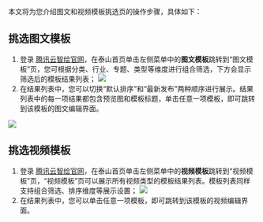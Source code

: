 本文将为您介绍图文和视频模板挑选页的操作步骤，具体如下：


## 挑选图文模板
1. 登录 [腾讯云智绘官网](https://taishan.qq.com/)，在泰山首页单击左侧菜单中的**图文模板**跳转到“图文模板”页，您可根据分类、行业、专题、类型等维度进行组合筛选，下方会显示筛选后的模板结果列表；
![](https://main.qcloudimg.com/raw/82e680fa878a68ee6c5007e2bc2cb404.png)
2. 在结果列表中，您可以切换“默认排序”和“最新发布”两种顺序进行展示。结果列表中的每一项结果都包含预览图和模板标题，单击任意一项模板，即可跳转到该模板的图文编辑界面。

![](https://main.qcloudimg.com/raw/d79cf431cc56d1d0eb891fd115596ad9.png)

## 挑选视频模板
1. 登录 [腾讯云智绘官网](https://taishan.qq.com/)，在泰山首页单击左侧菜单中的**视频模板**跳转到“视频模板”页，“视频模板”页可以展示所有视频类型的模板结果列表。模板列表同样支持组合筛选、排序维度等展示设置；
![](https://main.qcloudimg.com/raw/1306f98b47108c6afe7fd299c9e86002.png)
2. 在结果列表中，您可以单击任意一项模板，即可跳转到该模板的视频编辑界面。


